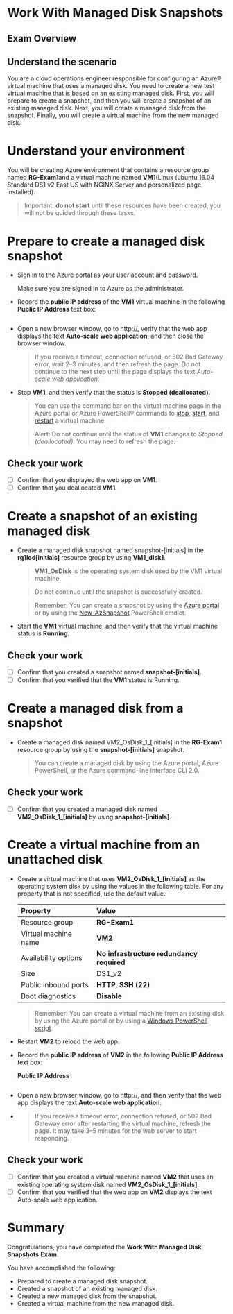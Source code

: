 # Work With Managed Disk Snapshots

## Exam Overview

## Understand the scenario

You are a cloud operations engineer responsible for configuring an Azure® virtual machine that uses a managed disk. You need to create a new test virtual machine that is based on an existing managed disk. First, you will prepare to create a snapshot, and then you will create a snapshot of an existing managed disk. Next, you will create a managed disk from the snapshot. Finally, you will create a virtual machine from the new managed disk.

# Understand your environment

You will be creating Azure environment that contains a resource group named **RG-Exam1**and a virtual machine named **VM1**(Linux (ubuntu 16.04 Standard DS1 v2 East US with NGINX Server and personalized page installed).

> Important: **do not start** until these resources have been created, you will not be guided through these tasks. 

# Prepare to create a managed disk snapshot

- Sign in to the Azure portal as your user account and password.

  Make sure you are signed in to Azure as the administrator.

- Record the **public IP address** of the **VM1** virtual machine in the following **Public IP Address** text box:

  ```
  ```

- Open a new browser window, go to http://<PIP>, verify that the web app displays the text **Auto-scale web application**, and then close the browser window.

  > If you receive a timeout, connection refused, or 502 Bad Gateway error, wait 2–3 minutes, and then refresh the page. Do not continue to the next step until the page displays the text *Auto-scale web application*.

- Stop **VM1**, and then verify that the status is **Stopped (deallocated)**.

  > You can use the command bar on the virtual machine page in the Azure portal or Azure PowerShell® commands to [stop](https://docs.microsoft.com/en-us/powershell/module/servicemanagement/azure.service/stop-azurevm?view=azuresmps-4.0.0), [start](https://docs.microsoft.com/en-us/powershell/module/servicemanagement/azure.service/start-azurevm?view=azuresmps-4.0.0), and [restart](https://docs.microsoft.com/en-us/powershell/module/servicemanagement/azure.service/restart-azurevm?view=azuresmps-4.0.0) a virtual machine.

  > Alert: Do not continue until the status of **VM1** changes to *Stopped (deallocated)*. You may need to refresh the page.

## Check your work

- [ ] Confirm that you displayed the web app on **VM1**.
- [ ] Confirm that you deallocated **VM1**.

# Create a snapshot of an existing managed disk

- Create a managed disk snapshot named snapshot-[initials] in the **rg1lod[initials]** resource group by using **VM1_disk1**.

  > **VM1_OsDisk** is the operating system disk used by the VM1 virtual machine.

  > Do not continue until the snapshot is successfully created.

  > Remember: You can create a snapshot by using the [Azure portal](https://docs.microsoft.com/en-us/azure/virtual-machines/windows/snapshot-copy-managed-disk) or by using the [New-AzSnapshot](https://docs.microsoft.com/en-us/powershell/module/az.compute/new-azsnapshot?view=azps-5.5.0) PowerShell cmdlet.

- Start the **VM1** virtual machine, and then verify that the virtual machine status is **Running**.

## Check your work

- [ ] Confirm that you created a snapshot named **snapshot-[initials]**.
- [ ] Confirm that you verified that the **VM1** status is Running.

# Create a managed disk from a snapshot

- Create a managed disk named VM2_OsDisk_1_[initials] in the **RG-Exam1** resource group by using the **snapshot-[initials]** snapshot.

  > You can create a managed disk by using the Azure portal, Azure PowerShell, or the Azure command-line interface CLI 2.0.

## Check your work

- [ ] Confirm that you created a managed disk named **VM2_OsDisk_1_[initials]** by using **snapshot-[initials]**.

# Create a virtual machine from an unattached disk

- Create a virtual machine that uses **VM2_OsDisk_1_[initials]** as the operating system disk by using the values in the following table. For any property that is not specified, use the default value.

  | Property             | Value                                     |
  | :------------------- | :---------------------------------------- |
  | Resource group       | **RG-Exam1**                              |
  | Virtual machine name | **VM2**                                   |
  | Availability options | **No infrastructure redundancy required** |
  | Size                 | DS1_v2                                    |
  | Public inbound ports | **HTTP**, **SSH (22)**                    |
  | Boot diagnostics     | **Disable**                               |

  > Remember: You can create a virtual machine from an existing disk by using the Azure portal or by using a [Windows PowerShell script](https://docs.microsoft.com/en-us/azure/virtual-machines/scripts/virtual-machines-windows-powershell-sample-create-vm-from-snapshot).

- Restart **VM2** to reload the web app.

- Record the **public IP address** of **VM2** in the following **Public IP Address** text box:

  **Public IP Address**

  ```
  ```

- Open a new browser window, go to http://<PIP2>, and then verify that the web app displays the text **Auto-scale web application**.

- > If you receive a timeout error, connection refused, or 502 Bad Gateway error after restarting the virtual machine, refresh the page. It may take 3–5 minutes for the web server to start responding.

## Check your work

- [ ] Confirm that you created a virtual machine named **VM2** that uses an existing operating system disk named **VM2_OsDisk_1_[initials]**.
- [ ] Confirm that you verified that the web app on **VM2** displays the text Auto-scale web application.

# Summary

Congratulations, you have completed the **Work With Managed Disk Snapshots** **Exam**.

You have accomplished the following:

- Prepared to create a managed disk snapshot.
- Created a snapshot of an existing managed disk.
- Created a new managed disk from the snapshot.
- Created a virtual machine from the new managed disk.